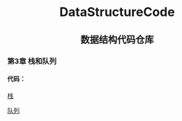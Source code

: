 <div align="center">
<h1>DataStructureCode</h1>
<h2>数据结构代码仓库</h2>
</div>

### 第3章 栈和队列

#### 代码：

[栈](Stack_Sq.cpp)

[队列](Queue_Sq.cpp)